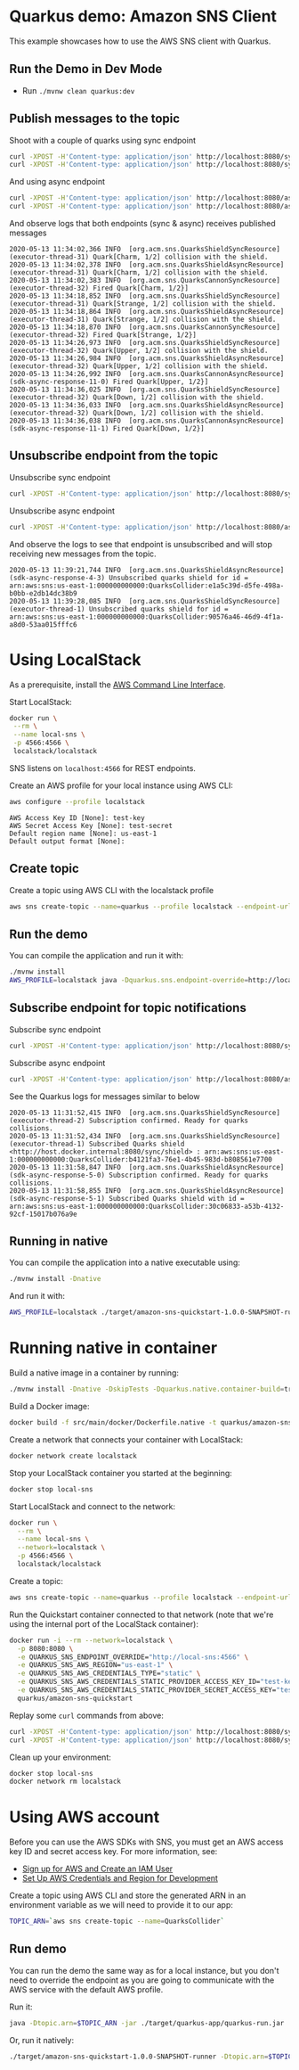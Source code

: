 # Quarkus demo: Amazon SNS Client

This example showcases how to use the AWS SNS client with Quarkus.

## Run the Demo in Dev Mode

- Run `./mvnw clean quarkus:dev`

## Publish messages to the topic

Shoot with a couple of quarks using sync endpoint

```sh
curl -XPOST -H'Content-type: application/json' http://localhost:8080/sync/cannon/shoot -d'{"flavor": "Charm", "spin": "1/2"}'
curl -XPOST -H'Content-type: application/json' http://localhost:8080/sync/cannon/shoot -d'{"flavor": "Strange", "spin": "1/2"}'
```

And using async endpoint

```sh
curl -XPOST -H'Content-type: application/json' http://localhost:8080/async/cannon/shoot -d'{"flavor": "Upper", "spin": "1/2"}'
curl -XPOST -H'Content-type: application/json' http://localhost:8080/async/cannon/shoot -d'{"flavor": "Down", "spin": "1/2"}'
```

And observe logs that both endpoints (sync & async) receives published messages

```log
2020-05-13 11:34:02,366 INFO  [org.acm.sns.QuarksShieldSyncResource] (executor-thread-31) Quark[Charm, 1/2] collision with the shield.
2020-05-13 11:34:02,378 INFO  [org.acm.sns.QuarksShieldAsyncResource] (executor-thread-31) Quark[Charm, 1/2] collision with the shield.
2020-05-13 11:34:02,383 INFO  [org.acm.sns.QuarksCannonSyncResource] (executor-thread-32) Fired Quark[Charm, 1/2}]
2020-05-13 11:34:18,852 INFO  [org.acm.sns.QuarksShieldSyncResource] (executor-thread-31) Quark[Strange, 1/2] collision with the shield.
2020-05-13 11:34:18,864 INFO  [org.acm.sns.QuarksShieldAsyncResource] (executor-thread-31) Quark[Strange, 1/2] collision with the shield.
2020-05-13 11:34:18,870 INFO  [org.acm.sns.QuarksCannonSyncResource] (executor-thread-32) Fired Quark[Strange, 1/2}]
2020-05-13 11:34:26,973 INFO  [org.acm.sns.QuarksShieldSyncResource] (executor-thread-32) Quark[Upper, 1/2] collision with the shield.
2020-05-13 11:34:26,984 INFO  [org.acm.sns.QuarksShieldAsyncResource] (executor-thread-32) Quark[Upper, 1/2] collision with the shield.
2020-05-13 11:34:26,992 INFO  [org.acm.sns.QuarksCannonAsyncResource] (sdk-async-response-11-0) Fired Quark[Upper, 1/2}]
2020-05-13 11:34:36,025 INFO  [org.acm.sns.QuarksShieldSyncResource] (executor-thread-32) Quark[Down, 1/2] collision with the shield.
2020-05-13 11:34:36,033 INFO  [org.acm.sns.QuarksShieldAsyncResource] (executor-thread-32) Quark[Down, 1/2] collision with the shield.
2020-05-13 11:34:36,038 INFO  [org.acm.sns.QuarksCannonAsyncResource] (sdk-async-response-11-1) Fired Quark[Down, 1/2}]
```

## Unsubscribe endpoint from the topic

Unsubscribe sync endpoint

```sh
curl -XPOST -H'Content-type: application/json' http://localhost:8080/sync/shield/unsubscribe
```

Unsubscribe async endpoint

```sh
curl -XPOST -H'Content-type: application/json' http://localhost:8080/async/shield/unsubscribe
```

And observe the logs to see that endpoint is unsubscribed and will stop receiving new messages from the topic.

```log
2020-05-13 11:39:21,744 INFO  [org.acm.sns.QuarksShieldAsyncResource] (sdk-async-response-4-3) Unsubscribed quarks shield for id = arn:aws:sns:us-east-1:000000000000:QuarksCollider:e1a5c39d-d5fe-498a-b0bb-e2db14dc38b9
2020-05-13 11:39:28,085 INFO  [org.acm.sns.QuarksShieldSyncResource] (executor-thread-1) Unsubscribed quarks shield for id = arn:aws:sns:us-east-1:000000000000:QuarksCollider:90576a46-46d9-4f1a-a8d0-53aa015fffc6
```

# Using LocalStack

As a prerequisite, install the [AWS Command Line Interface](https://docs.aws.amazon.com/cli/latest/userguide/cli-chap-install.html).

Start LocalStack:

 ```sh
 docker run \
  --rm \
  --name local-sns \
  -p 4566:4566 \
  localstack/localstack
```

SNS listens on `localhost:4566` for REST endpoints.

Create an AWS profile for your local instance using AWS CLI:

```sh
aws configure --profile localstack
```

```plain
AWS Access Key ID [None]: test-key
AWS Secret Access Key [None]: test-secret
Default region name [None]: us-east-1
Default output format [None]:
```

## Create topic

Create a topic using AWS CLI with the localstack profile

```sh
aws sns create-topic --name=quarkus --profile localstack --endpoint-url=http://localhost:4566
```

## Run the demo

You can compile the application and run it with:

```sh
./mvnw install
AWS_PROFILE=localstack java -Dquarkus.sns.endpoint-override=http://localhost:4566 -jar ./target/quarkus-app/quarkus-run.jar
```

## Subscribe endpoint for topic notifications

Subscribe sync endpoint

```sh
curl -XPOST -H'Content-type: application/json' http://localhost:8080/sync/shield/subscribe
```

Subscribe async endpoint

```sh
curl -XPOST -H'Content-type: application/json' http://localhost:8080/async/shield/subscribe
```

See the Quarkus logs for messages similar to below

```log
2020-05-13 11:31:52,415 INFO  [org.acm.sns.QuarksShieldSyncResource] (executor-thread-2) Subscription confirmed. Ready for quarks collisions.
2020-05-13 11:31:52,434 INFO  [org.acm.sns.QuarksShieldSyncResource] (executor-thread-1) Subscribed Quarks shield <http://host.docker.internal:8080/sync/shield> : arn:aws:sns:us-east-1:000000000000:QuarksCollider:b4121fa3-76e1-4b45-983d-b808561e7700 
2020-05-13 11:31:58,847 INFO  [org.acm.sns.QuarksShieldAsyncResource] (sdk-async-response-5-0) Subscription confirmed. Ready for quarks collisions.
2020-05-13 11:31:58,855 INFO  [org.acm.sns.QuarksShieldAsyncResource] (sdk-async-response-5-1) Subscribed Quarks shield with id = arn:aws:sns:us-east-1:000000000000:QuarksCollider:30c06833-a53b-4132-92cf-15017b076a9e
```

## Running in native

You can compile the application into a native executable using:

```sh
./mvnw install -Dnative
```

And run it with:

```sh
AWS_PROFILE=localstack ./target/amazon-sns-quickstart-1.0.0-SNAPSHOT-runner -Dquarkus.sns.endpoint-override=http://localhost:4566
```

# Running native in container

Build a native image in a container by running:

```sh
./mvnw install -Dnative -DskipTests -Dquarkus.native.container-build=true
```

Build a Docker image:

```sh
docker build -f src/main/docker/Dockerfile.native -t quarkus/amazon-sns-quickstart .
```

Create a network that connects your container with LocalStack:

```sh
docker network create localstack
```

Stop your LocalStack container you started at the beginning:

```sh
docker stop local-sns
```

Start LocalStack and connect to the network:

```sh
docker run \
  --rm \
  --name local-sns \
  --network=localstack \
  -p 4566:4566 \
  localstack/localstack
```

Create a topic:

```sh
aws sns create-topic --name=quarkus --profile localstack --endpoint-url=http://localhost:4566
```

Run the Quickstart container connected to that network (note that we're using the internal port of the LocalStack container):

```sh
docker run -i --rm --network=localstack \
  -p 8080:8080 \
  -e QUARKUS_SNS_ENDPOINT_OVERRIDE="http://local-sns:4566" \
  -e QUARKUS_SNS_AWS_REGION="us-east-1" \
  -e QUARKUS_SNS_AWS_CREDENTIALS_TYPE="static" \
  -e QUARKUS_SNS_AWS_CREDENTIALS_STATIC_PROVIDER_ACCESS_KEY_ID="test-key" \
  -e QUARKUS_SNS_AWS_CREDENTIALS_STATIC_PROVIDER_SECRET_ACCESS_KEY="test-secret" \
  quarkus/amazon-sns-quickstart
```

Replay some `curl` commands from above:

```sh
curl -XPOST -H'Content-type: application/json' http://localhost:8080/sync/shield/subscribe
curl -XPOST -H'Content-type: application/json' http://localhost:8080/sync/cannon/shoot -d'{"flavor": "Charm", "spin": "1/2"}'
```

Clean up your environment:

```sh
docker stop local-sns
docker network rm localstack
```

# Using AWS account

Before you can use the AWS SDKs with SNS, you must get an AWS access key ID and secret access key.
For more information, see:
 - [Sign up for AWS and Create an IAM User](https://docs.aws.amazon.com/sdk-for-java/v2/developer-guide/signup-create-iam-user.html)
 - [Set Up AWS Credentials and Region for Development](https://docs.aws.amazon.com/sdk-for-java/v2/developer-guide/setup-credentials.html)

Create a topic using AWS CLI and store the generated ARN in an environment variable as we will need to provide it to our app:

```sh
TOPIC_ARN=`aws sns create-topic --name=QuarksCollider`
```

## Run demo

You can run the demo the same way as for a local instance, but you don't need to override the endpoint as you are going to communicate with the AWS service with the default AWS profile.

Run it:

```sh
java -Dtopic.arn=$TOPIC_ARN -jar ./target/quarkus-app/quarkus-run.jar
```

Or, run it natively:

```sh
./target/amazon-sns-quickstart-1.0.0-SNAPSHOT-runner -Dtopic.arn=$TOPIC_ARN
```
